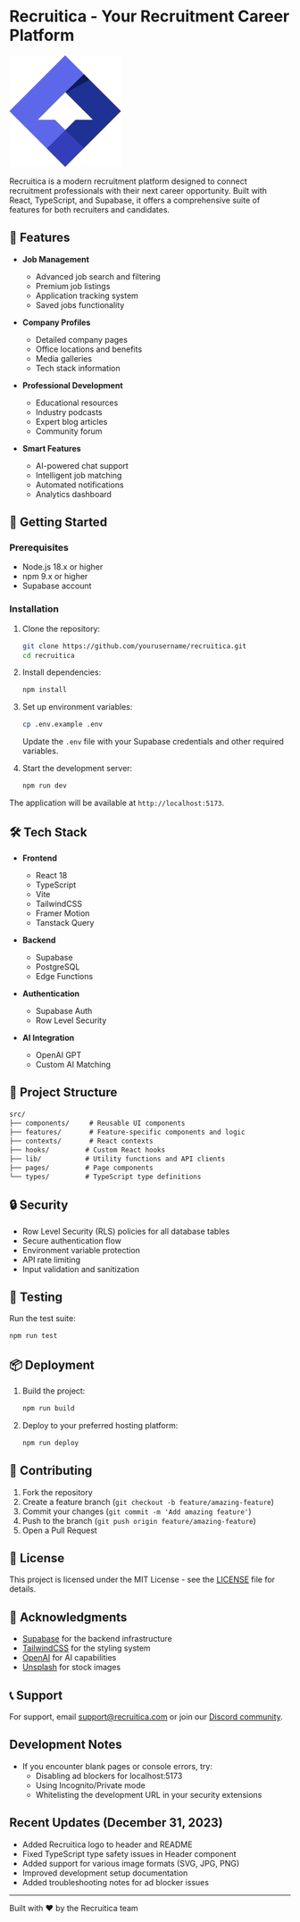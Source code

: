 # Recruitica - Your Recruitment Career Platform

<img src="src/assets/recruitica-logo.png" alt="Recruitica" width="200"/>

Recruitica is a modern recruitment platform designed to connect recruitment professionals with their next career opportunity. Built with React, TypeScript, and Supabase, it offers a comprehensive suite of features for both recruiters and candidates.

## 🌟 Features

- **Job Management**
  - Advanced job search and filtering
  - Premium job listings
  - Application tracking system
  - Saved jobs functionality

- **Company Profiles**
  - Detailed company pages
  - Office locations and benefits
  - Media galleries
  - Tech stack information

- **Professional Development**
  - Educational resources
  - Industry podcasts
  - Expert blog articles
  - Community forum

- **Smart Features**
  - AI-powered chat support
  - Intelligent job matching
  - Automated notifications
  - Analytics dashboard

## 🚀 Getting Started

### Prerequisites

- Node.js 18.x or higher
- npm 9.x or higher
- Supabase account

### Installation

1. Clone the repository:
   ```bash
   git clone https://github.com/yourusername/recruitica.git
   cd recruitica
   ```

2. Install dependencies:
   ```bash
   npm install
   ```

3. Set up environment variables:
   ```bash
   cp .env.example .env
   ```
   Update the `.env` file with your Supabase credentials and other required variables.

4. Start the development server:
   ```bash
   npm run dev
   ```

The application will be available at `http://localhost:5173`.

## 🛠️ Tech Stack

- **Frontend**
  - React 18
  - TypeScript
  - Vite
  - TailwindCSS
  - Framer Motion
  - Tanstack Query

- **Backend**
  - Supabase
  - PostgreSQL
  - Edge Functions

- **Authentication**
  - Supabase Auth
  - Row Level Security

- **AI Integration**
  - OpenAI GPT
  - Custom AI Matching

## 📁 Project Structure

```
src/
├── components/     # Reusable UI components
├── features/       # Feature-specific components and logic
├── contexts/       # React contexts
├── hooks/         # Custom React hooks
├── lib/           # Utility functions and API clients
├── pages/         # Page components
└── types/         # TypeScript type definitions
```

## 🔒 Security

- Row Level Security (RLS) policies for all database tables
- Secure authentication flow
- Environment variable protection
- API rate limiting
- Input validation and sanitization

## 🧪 Testing

Run the test suite:
```bash
npm run test
```

## 📦 Deployment

1. Build the project:
   ```bash
   npm run build
   ```

2. Deploy to your preferred hosting platform:
   ```bash
   npm run deploy
   ```

## 🤝 Contributing

1. Fork the repository
2. Create a feature branch (`git checkout -b feature/amazing-feature`)
3. Commit your changes (`git commit -m 'Add amazing feature'`)
4. Push to the branch (`git push origin feature/amazing-feature`)
5. Open a Pull Request

## 📄 License

This project is licensed under the MIT License - see the [LICENSE](LICENSE) file for details.

## 🙏 Acknowledgments

- [Supabase](https://supabase.com/) for the backend infrastructure
- [TailwindCSS](https://tailwindcss.com/) for the styling system
- [OpenAI](https://openai.com/) for AI capabilities
- [Unsplash](https://unsplash.com/) for stock images

## 📞 Support

For support, email support@recruitica.com or join our [Discord community](https://discord.gg/recruitica).

## Development Notes
- If you encounter blank pages or console errors, try:
  - Disabling ad blockers for localhost:5173
  - Using Incognito/Private mode
  - Whitelisting the development URL in your security extensions

## Recent Updates (December 31, 2023)
- Added Recruitica logo to header and README
- Fixed TypeScript type safety issues in Header component
- Added support for various image formats (SVG, JPG, PNG)
- Improved development setup documentation
- Added troubleshooting notes for ad blocker issues

---

Built with ❤️ by the Recruitica team